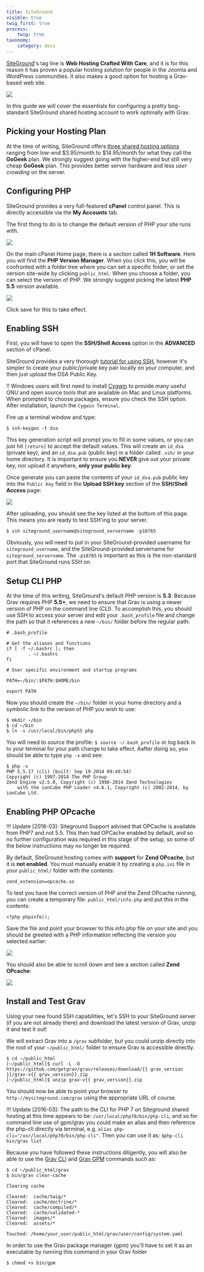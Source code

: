 ```yaml
---
title: SiteGround
visible: true
twig_first: true
process:
    twig: true
taxonomy:
    category: docs
---
```


[SiteGround](http://www.siteground.com/)'s tag line is **Web Hosting Crafted With Care**, and it is for this reason it has proven a popular hosting solution for people in the Joomla and WordPress communities. It also makes a good option for hosting a Grav-based web site.

![](siteground.png)

In this guide we will cover the essentials for configuring a pretty bog-standard SiteGround shared hosting account to work optimally with Grav.

## Picking your Hosting Plan

At the time of writing, SiteGround offers [three shared hosting options](http://www.siteground.com/web-hosting.htm) ranging from low-end $3.95/month to $14.95/month for what they call the **GoGeek** plan. We strongly suggest going with the higher-end but still very cheap **GoGeek** plan. This provides better server hardware and less _user crowding_ on the server.

## Configuring PHP

SiteGround provides a very full-featured **cPanel** control panel. This is directly accessible via the **My Accounts** tab.

The first thing to do is to change the default version of PHP your site runs with.

![](1h-software.png)

On the main cPanel Home page, there is a section called **1H Software**.  Here you will find the **PHP Version Manager**. When you click this, you will be confronted with a folder tree where you can set a specific folder, or set the version site-wide by clicking `public_html`. When you choose a folder, you can select the version of PHP.  We strongly suggest picking the latest **PHP 5.5** version available.

![](php-version.png)

Click save for this to take effect.

## Enabling SSH

First, you will have to open the **SSH/Shell Access** option in the **ADVANCED** section of cPanel.

SiteGround provides a very thorough [tutorial for using SSH](http://www.siteground.com/tutorials/ssh/), however it's simpler to create your public/private key pair locally on your computer, and then just upload the DSA Public Key.

!! Windows users will first need to install [Cygwin](https://www.cygwin.com/) to provide many useful GNU and open source tools that are available on Mac and Linux platforms. When prompted to choose packages, ensure you check the SSH option. After installation, launch the `Cygwin Terminal`.

Fire up a terminal window and type:

```
$ ssh-keygen -t dsa
```

This key generation script will prompt you to fill in some values, or you can just hit `[return]` to accept the default values.  This will create an `id_dsa` (private key), and an `id_dsa.pub` (public key) in a folder called `.ssh/` in your home directory. It is important to ensure you **NEVER** give out your private key, nor upload it anywhere, **only your public key**.

Once generate you can paste the contents of your `id_dsa.pub` public key into the `Public Key` field in the **Upload SSH key** section of the **SSH/Shell Access** page:

![](ssh-public-key.png)

After uploading, you should see the key listed at the bottom of this page. This means you are ready to test SSH'ing to your server.

```
$ ssh siteground_username@siteground_servername -p18765
```

Obviously, you will need to put in your SiteGround-provided username for `siteground_username`, and the SiteGround-provided servername for `siteground_servername`.  The `-p18765` is important as this is the non-standard port that SiteGround runs SSH on.

## Setup CLI PHP
At the time of this writing, SiteGround's default PHP version is **5.3**.  Because Grav requires PHP **5.5+**, we need to ensure that Grav is using a newer version of PHP on the command line (CLI).  To accomplish this, you should use SSH to access your server and edit your `.bash_profile` file and change the path so that it references a new `~/bin/` folder before the regular path:

```
# .bash_profile

# Get the aliases and functions
if [ -f ~/.bashrc ]; then
        . ~/.bashrc
fi

# User specific environment and startup programs

PATH=~/bin/:$PATH:$HOME/bin

export PATH
```

Now you should create the `~/bin/` folder in your home directory and a symbolic link to the version of PHP you wish to use:

```
$ mkdir ~/bin
$ cd ~/bin
$ ln -s /usr/local/bin/php55 php
```

You will need to _source_ the profile: `$ source ~/.bash_profile` or log back in to your terminal for your path change to take effect. Aafter doing so, you should be able to type `php -v` and see:

```
$ php -v
PHP 5.5.17 (cli) (built: Sep 19 2014 09:49:54)
Copyright (c) 1997-2014 The PHP Group
Zend Engine v2.5.0, Copyright (c) 1998-2014 Zend Technologies
    with the ionCube PHP Loader v4.6.1, Copyright (c) 2002-2014, by ionCube Ltd.
```

## Enabling PHP OPcache

!!! Update [2016-03]: Siteground Support advised that OPCache is available from PHP7 and not 5.5. This then had OPCache enabled by default, and so no further configuration was required in this stage of the setup, so some of the below instructions may no longer be required.

By default, SiteGround hosting comes with **support** for **Zend OPcache**, but it is **not enabled**.  You must manually enable it by creating a `php.ini` file in your `public_html/` folder with the contents:

```
zend_extension=opcache.so
```

To test you have the correct version of PHP and the Zend OPcache running, you can create a temporary file: `public_html/info.php` and put this in the contents:

```
<?php phpinfo();
```

Save the file and point your browser to this info.php file on your site and you should be greeted with a PHP information reflecting the version you selected earlier:

![](phpinfo-1.png)

You should also be able to scroll down and see a section called **Zend OPcache**:

![](phpinfo-2.png)

## Install and Test Grav

Using your new found SSH capabilities, let's SSH to your SiteGround server (if you are not already there) and download the latest version of Grav, unzip it and test it out!

We will extract Grav into a `/grav` subfolder, but you could unzip directly into the root of your `~/public_html/` folder to ensure Grav is accessible directly.

```
$ cd ~/public_html
[~/public_html]$ curl -L -O https://github.com/getgrav/grav/releases/download/{{ grav_version }}/grav-v{{ grav_version}}.zip
[~/public_html]$ unzip grav-v{{ grav_version}}.zip
 ```

You should now be able to point your browser to `http://mysiteground.com/grav` using the appropriate URL of course.

!!! Update [2016-03]: The path to the CLI for PHP 7 on Siteground shared hosting at this time appears to be: `/usr/local/php70/bin/php-cli`, and so for command line use of gpm/grav you could make an alias and then reference the php-cli directly via terminal, e.g. `alias php-cli="/usr/local/php70/bin/php-cli"`. Then you can use it as: `$php-cli bin/grav list`

Because you have followed these instructions diligently, you will also be able to use the [Grav CLI](../../advanced/grav-cli) and [Grav GPM](../../advanced/grav-gpm) commands such as:

```
$ cd ~/public_html/grav
$ bin/grav clear-cache

Clearing cache

Cleared:  cache/twig/*
Cleared:  cache/doctrine/*
Cleared:  cache/compiled/*
Cleared:  cache/validated-*
Cleared:  images/*
Cleared:  assets/*

Touched: /home/your_user/public_html/grav/user/config/system.yaml
```

In order to use the Grav package manager (gpm) you'll have to set it as an executable by running this command in your Grav folder

```
$ chmod +x bin/gpm
```
